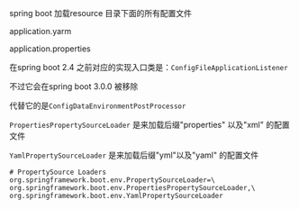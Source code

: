 



spring boot 加载resource 目录下面的所有配置文件



application.yarm

application.properties



在spring boot 2.4 之前对应的实现入口类是：`ConfigFileApplicationListener`

不过它会在spring boot 3.0.0 被移除



代替它的是`ConfigDataEnvironmentPostProcessor`



`PropertiesPropertySourceLoader` 是来加载后缀"properties" 以及"xml" 的配置文件

`YamlPropertySourceLoader` 是来加载后缀"yml"以及"yaml" 的配置文件

```properties
# PropertySource Loaders
org.springframework.boot.env.PropertySourceLoader=\
org.springframework.boot.env.PropertiesPropertySourceLoader,\
org.springframework.boot.env.YamlPropertySourceLoader
```









